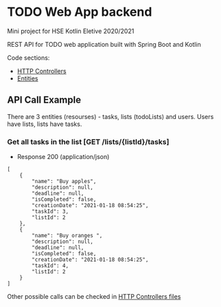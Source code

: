 # TODO Web App backend
Mini project for HSE Kotlin Eletive 2020/2021

REST API for TODO web application built with Spring Boot and Kotlin

Code sections:
- [HTTP Controllers](src/main/kotlin/com/larorr/todo_app/controllers)
- [Entities](src/main/kotlin/com/larorr/todo_app/entities)

## API Call Example
There are 3 entities (resourses) - tasks, lists (todoLists) and users. Users have lists, lists have tasks.

### <a name="getListsTask"></a> Get all tasks in the list [GET /lists/{listId}/tasks]
+ Response 200 (application/json)
```
[
    {
        "name": "Buy apples",
        "description": null,
        "deadline": null,
        "isCompleted": false,
        "creationDate": "2021-01-18 08:54:25",
        "taskId": 3,
        "listId": 2
    },
    {
        "name": "Buy oranges ",
        "description": null,
        "deadline": null,
        "isCompleted": false,
        "creationDate": "2021-01-18 08:54:25",
        "taskId": 4,
        "listId": 2
    }
]
```

Other possible calls can be checked in [HTTP Controllers files](src/main/kotlin/com/larorr/todo_app/controllers) 